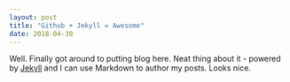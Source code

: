 ```yaml
---
layout: post
title: "Github + Jekyll = Awesome"
date: 2018-04-30
---
```


Well. Finally got around to putting blog here. Neat thing about it - powered by [Jekyll](http://jekyllrb.com) and I can use Markdown to author my posts. Looks nice.
